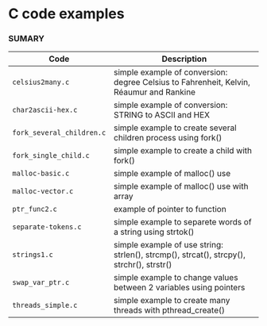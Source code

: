 # C code examples #
### SUMARY ###

| Code | Description |
| --- | --- |
| `celsius2many.c` | simple example of conversion: degree Celsius to Fahrenheit, Kelvin, Réaumur and Rankine |
| `char2ascii-hex.c` | simple example of conversion: STRING to ASCII and HEX |
| `fork_several_children.c` | simple example to create several children process using fork() |
| `fork_single_child.c` | simple example to create a child with fork() |
| `malloc-basic.c` | simple example of malloc() use |
| `malloc-vector.c` | simple example of malloc() use with array |
| `ptr_func2.c` | example of pointer to function |
| `separate-tokens.c` | simple example to separete words of a string using strtok() |
| `strings1.c` | simple example of use string: strlen(), strcmp(), strcat(), strcpy(), strchr(), strstr() |
| `swap_var_ptr.c` | simple example to change values between 2 variables using pointers |
| `threads_simple.c` | simple example to create many threads with pthread_create() |
